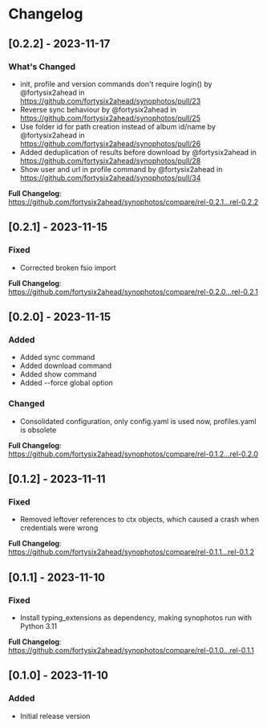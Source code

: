 # Changelog

## [0.2.2] - 2023-11-17

### What's Changed

- init, profile and version commands don't require login() by @fortysix2ahead in https://github.com/fortysix2ahead/synophotos/pull/23
- Reverse sync behaviour by @fortysix2ahead in https://github.com/fortysix2ahead/synophotos/pull/25
- Use folder id for path creation instead of album id/name by @fortysix2ahead in https://github.com/fortysix2ahead/synophotos/pull/26
- Added deduplication of results before download by @fortysix2ahead in https://github.com/fortysix2ahead/synophotos/pull/28
- Show user and url in profile command by @fortysix2ahead in https://github.com/fortysix2ahead/synophotos/pull/34

**Full Changelog**: https://github.com/fortysix2ahead/synophotos/compare/rel-0.2.1...rel-0.2.2

## [0.2.1] - 2023-11-15

### Fixed

- Corrected broken fsio import

**Full Changelog**: https://github.com/fortysix2ahead/synophotos/compare/rel-0.2.0...rel-0.2.1

## [0.2.0] - 2023-11-15

### Added

- Added sync command
- Added download command
- Added show command
- Added --force global option

### Changed

- Consolidated configuration, only config.yaml is used now, profiles.yaml is obsolete

**Full Changelog**: https://github.com/fortysix2ahead/synophotos/compare/rel-0.1.2...rel-0.2.0

## [0.1.2] - 2023-11-11

### Fixed

- Removed leftover references to ctx objects, which caused a crash when credentials were wrong

**Full Changelog**: https://github.com/fortysix2ahead/synophotos/compare/rel-0.1.1...rel-0.1.2

## [0.1.1] - 2023-11-10

### Fixed

- Install typing_extensions as dependency, making synophotos run with Python 3.11

**Full Changelog**: https://github.com/fortysix2ahead/synophotos/compare/rel-0.1.0...rel-0.1.1

## [0.1.0] - 2023-11-10

### Added

- Initial release version
